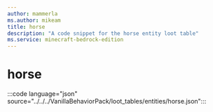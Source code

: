 ```yaml
---
author: mammerla
ms.author: mikeam
title: horse
description: "A code snippet for the horse entity loot table"
ms.service: minecraft-bedrock-edition
---
```


# horse

:::code language="json" source="../../../VanillaBehaviorPack/loot_tables/entities/horse.json":::
